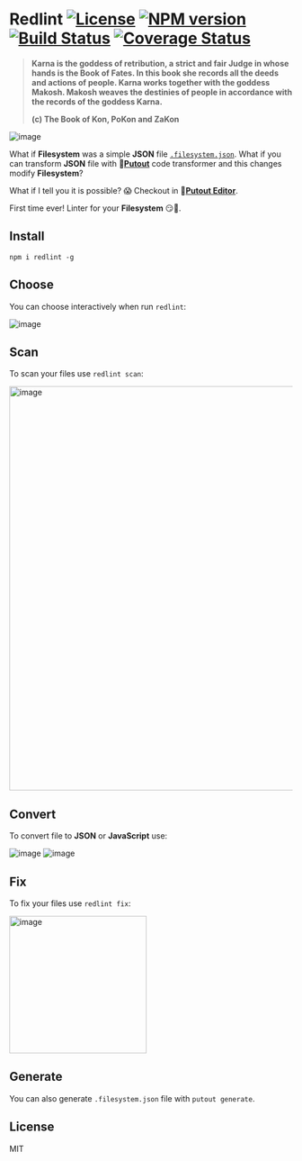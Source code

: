 # Redlint [![License][LicenseIMGURL]][LicenseURL] [![NPM version][NPMIMGURL]][NPMURL] [![Build Status][BuildStatusIMGURL]][BuildStatusURL] [![Coverage Status][CoverageIMGURL]][CoverageURL]

[NPMURL]: https://npmjs.org/package/redlint "npm"
[NPMIMGURL]: https://img.shields.io/npm/v/redlint.svg?style=flat&longCache=true
[BuildStatusURL]: https://github.com/putoutjs/printer/actions/workflows/nodejs.yml "Build Status"
[BuildStatusIMGURL]: https://github.com/putoutjs/printer/actions/workflows/nodejs.yml/badge.svg
[LicenseURL]: https://tldrlegal.com/license/mit-license "MIT License"
[LicenseIMGURL]: https://img.shields.io/badge/license-MIT-317BF9.svg?style=flat
[CoverageURL]: https://coveralls.io/github/putoutjs/printer?branch=master
[CoverageIMGURL]: https://coveralls.io/repos/putoutjs/printer/badge.svg?branch=master&service=github

> **Karna is the goddess of retribution, a strict and fair Judge in whose hands is the Book of Fates. In this book she records all the deeds and actions of people. Karna works together with the goddess Makosh. Makosh weaves the destinies of people in accordance with the records of the goddess Karna.**
>
> **(c) The Book of Kon, PoKon and ZaKon**

![image](https://github.com/putoutjs/redlint/assets/1573141/c990a94f-3ea5-42b0-a43f-42caadaad649)

What if **Filesystem** was a simple **JSON** file [`.filesystem.json`](https://github.com/putoutjs/redlint/blob/v2.0.0/.filesystem.json). What if you can transform **JSON** file with 🐊[**Putout**](https://github.com/coderaiser/putout) code transformer and this changes modify **Filesystem**?

What if I tell you it is possible? 😱 Checkout in 🐊[**Putout Editor**](https://putout.cloudcmd.io/#/gist/0614c2da35a1864b59ac284f18656328/695a9960c401d4e8f6744f58eac591d8f9185235).

First time ever! Linter for your **Filesystem** 😏💾.

## Install

```
npm i redlint -g
```

## Choose

You can choose interactively when run `redlint`:

![image](https://github.com/putoutjs/redlint/assets/1573141/906061ba-a5b3-44be-a7ad-40464a9122f6)

## Scan

To scan your files use `redlint scan`:

<img width="718" alt="image" src="https://github.com/putoutjs/redlint/assets/1573141/58672a61-4408-4c1e-ab75-2fbcca7f225d">

## Convert

To convert file to **JSON** or **JavaScript** use:

![image](https://github.com/putoutjs/redlint/assets/1573141/2a2df8f7-ea3b-4158-b3f3-d30522dbdd7e)
![image](https://github.com/putoutjs/redlint/assets/1573141/847622e9-cfa5-47fd-9503-f526214dcf23)

## Fix

To fix your files use `redlint fix`:

<img width="244" alt="image" src="https://github.com/putoutjs/redlint/assets/1573141/3e9d2d3d-8d9c-4753-a2aa-4ca634d19526">

## Generate

You can also generate `.filesystem.json` file with `putout generate`.

## License

MIT
